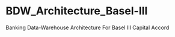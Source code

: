 BDW_Architecture_Basel-III
==========================

Banking Data-Warehouse Architecture For Basel III Capital Accord
